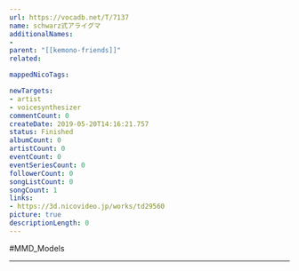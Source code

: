 ```yaml
---
url: https://vocadb.net/T/7137
name: schwarz式アライグマ
additionalNames: 
- 
parent: "[[kemono-friends]]"
related:

mappedNicoTags:

newTargets:
- artist
- voicesynthesizer
commentCount: 0
createDate: 2019-05-20T14:16:21.757
status: Finished
albumCount: 0
artistCount: 0
eventCount: 0
eventSeriesCount: 0
followerCount: 0
songListCount: 0
songCount: 1
links: 
- https://3d.nicovideo.jp/works/td29560
picture: true
descriptionLength: 0
---
```


#MMD_Models



---

